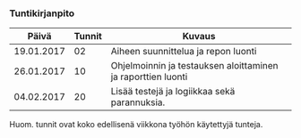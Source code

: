 ### Tuntikirjanpito
Päivä | Tunnit | Kuvaus
--------------- | ----- | ------
19.01.2017 | 02 | Aiheen suunnittelua ja repon luonti
26.01.2017 | 10 | Ohjelmoinnin ja testauksen aloittaminen ja raporttien luonti
04.02.2017 | 20 | Lisää testejä ja logiikkaa sekä parannuksia.

Huom. tunnit ovat koko edellisenä viikkona työhön käytettyjä tunteja.
